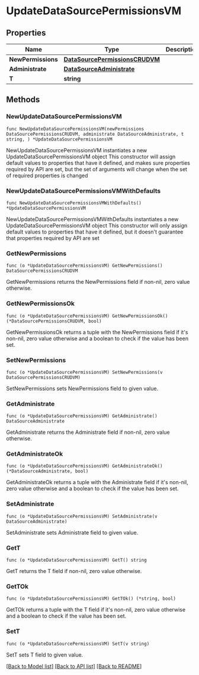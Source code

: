# UpdateDataSourcePermissionsVM

## Properties

Name | Type | Description | Notes
------------ | ------------- | ------------- | -------------
**NewPermissions** | [**DataSourcePermissionsCRUDVM**](DataSourcePermissionsCRUDVM.md) |  | 
**Administrate** | [**DataSourceAdministrate**](DataSourceAdministrate.md) |  | 
**T** | **string** |  | 

## Methods

### NewUpdateDataSourcePermissionsVM

`func NewUpdateDataSourcePermissionsVM(newPermissions DataSourcePermissionsCRUDVM, administrate DataSourceAdministrate, t string, ) *UpdateDataSourcePermissionsVM`

NewUpdateDataSourcePermissionsVM instantiates a new UpdateDataSourcePermissionsVM object
This constructor will assign default values to properties that have it defined,
and makes sure properties required by API are set, but the set of arguments
will change when the set of required properties is changed

### NewUpdateDataSourcePermissionsVMWithDefaults

`func NewUpdateDataSourcePermissionsVMWithDefaults() *UpdateDataSourcePermissionsVM`

NewUpdateDataSourcePermissionsVMWithDefaults instantiates a new UpdateDataSourcePermissionsVM object
This constructor will only assign default values to properties that have it defined,
but it doesn't guarantee that properties required by API are set

### GetNewPermissions

`func (o *UpdateDataSourcePermissionsVM) GetNewPermissions() DataSourcePermissionsCRUDVM`

GetNewPermissions returns the NewPermissions field if non-nil, zero value otherwise.

### GetNewPermissionsOk

`func (o *UpdateDataSourcePermissionsVM) GetNewPermissionsOk() (*DataSourcePermissionsCRUDVM, bool)`

GetNewPermissionsOk returns a tuple with the NewPermissions field if it's non-nil, zero value otherwise
and a boolean to check if the value has been set.

### SetNewPermissions

`func (o *UpdateDataSourcePermissionsVM) SetNewPermissions(v DataSourcePermissionsCRUDVM)`

SetNewPermissions sets NewPermissions field to given value.


### GetAdministrate

`func (o *UpdateDataSourcePermissionsVM) GetAdministrate() DataSourceAdministrate`

GetAdministrate returns the Administrate field if non-nil, zero value otherwise.

### GetAdministrateOk

`func (o *UpdateDataSourcePermissionsVM) GetAdministrateOk() (*DataSourceAdministrate, bool)`

GetAdministrateOk returns a tuple with the Administrate field if it's non-nil, zero value otherwise
and a boolean to check if the value has been set.

### SetAdministrate

`func (o *UpdateDataSourcePermissionsVM) SetAdministrate(v DataSourceAdministrate)`

SetAdministrate sets Administrate field to given value.


### GetT

`func (o *UpdateDataSourcePermissionsVM) GetT() string`

GetT returns the T field if non-nil, zero value otherwise.

### GetTOk

`func (o *UpdateDataSourcePermissionsVM) GetTOk() (*string, bool)`

GetTOk returns a tuple with the T field if it's non-nil, zero value otherwise
and a boolean to check if the value has been set.

### SetT

`func (o *UpdateDataSourcePermissionsVM) SetT(v string)`

SetT sets T field to given value.



[[Back to Model list]](../README.md#documentation-for-models) [[Back to API list]](../README.md#documentation-for-api-endpoints) [[Back to README]](../README.md)


